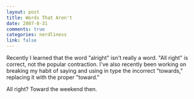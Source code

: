 ```yaml
--- 
layout: post
title: Words That Aren't
date: 2007-8-31
comments: true
categories: nerdliness
link: false
---
```

Recently I learned that the word "alright" isn't really a word.  "All right" is correct, not the popular contraction.  I've also recently been working on breaking my habit of saying and using in type the incorrect "towards," replacing it with the proper "toward."

All right?  Toward the weekend then.
